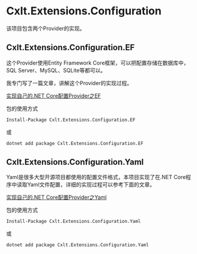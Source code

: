 # Cxlt.Extensions.Configuration

该项目包含两个Provider的实现。

## Cxlt.Extensions.Configuration.EF

这个Provider使用Entity Framework Core框架，可以把配置存储在数据库中，SQL Server、MySQL、SQLite等都可以。

我专门写了一篇文章，讲解这个Provider的实现过程。

[实现自己的.NET Core配置Provider之EF](http://www.chengxulvtu.com/2017/06/29/custom-net-core-configuration-provider-for-ef.html)

包的使用方式
```bash
Install-Package Cxlt.Extensions.Configuration.EF
```
或
```bash
dotnet add package Cxlt.Extensions.Configuration.EF
```

## Cxlt.Extensions.Configuration.Yaml

Yaml是很多大型开源项目都使用的配置文件格式，本项目实现了在.NET Core程序中读取Yaml文件配置，详细的实现过程可以参考下面的文章。

[实现自己的.NET Core配置Provider之Yaml](http://www.chengxulvtu.com/2017/06/29/custom-net-core-configuration-provider-for-yaml.html)

包的使用方式
```bash
Install-Package Cxlt.Extensions.Configuration.Yaml
```
或
```bash
dotnet add package Cxlt.Extensions.Configuration.Yaml
```


